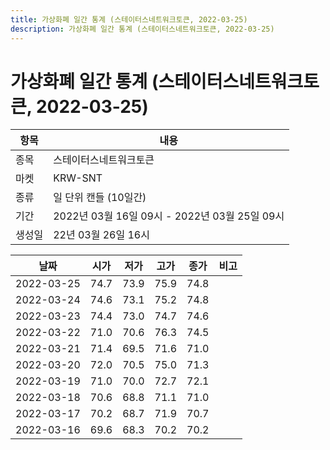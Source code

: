 ```yaml
---
title: 가상화폐 일간 통계 (스테이터스네트워크토큰, 2022-03-25)
description: 가상화폐 일간 통계 (스테이터스네트워크토큰, 2022-03-25)
---
```


가상화폐 일간 통계 (스테이터스네트워크토큰, 2022-03-25)
===

|항목|내용|
|--|--|
|종목|스테이터스네트워크토큰|
|마켓|KRW-SNT|
|종류|일 단위 캔들 (10일간)|
|기간|2022년 03월 16일 09시 - 2022년 03월 25일 09시|
|생성일|22년 03월 26일 16시|


|날짜|시가|저가|고가|종가|비고|
|--|--|--|--|--|--|
|2022-03-25|74.7|73.9|75.9|74.8|    |
|2022-03-24|74.6|73.1|75.2|74.8|    |
|2022-03-23|74.4|73.0|74.7|74.6|    |
|2022-03-22|71.0|70.6|76.3|74.5|    |
|2022-03-21|71.4|69.5|71.6|71.0|    |
|2022-03-20|72.0|70.5|75.0|71.3|    |
|2022-03-19|71.0|70.0|72.7|72.1|    |
|2022-03-18|70.6|68.8|71.1|71.0|    |
|2022-03-17|70.2|68.7|71.9|70.7|    |
|2022-03-16|69.6|68.3|70.2|70.2|    |
